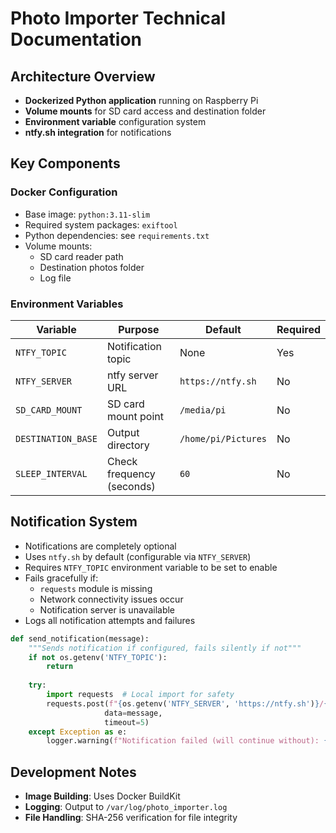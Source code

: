 # Photo Importer Technical Documentation

## Architecture Overview

- **Dockerized Python application** running on Raspberry Pi
- **Volume mounts** for SD card access and destination folder
- **Environment variable** configuration system
- **ntfy.sh integration** for notifications

## Key Components

### Docker Configuration
- Base image: `python:3.11-slim`
- Required system packages: `exiftool`
- Python dependencies: see `requirements.txt`
- Volume mounts:
  - SD card reader path
  - Destination photos folder
  - Log file

### Environment Variables
| Variable | Purpose | Default | Required |
|----------|---------|---------|----------|
| `NTFY_TOPIC` | Notification topic | None | Yes |
| `NTFY_SERVER` | ntfy server URL | `https://ntfy.sh` | No |
| `SD_CARD_MOUNT` | SD card mount point | `/media/pi` | No |
| `DESTINATION_BASE` | Output directory | `/home/pi/Pictures` | No |
| `SLEEP_INTERVAL` | Check frequency (seconds) | `60` | No |

## Notification System

- Notifications are completely optional
- Uses `ntfy.sh` by default (configurable via `NTFY_SERVER`)
- Requires `NTFY_TOPIC` environment variable to be set to enable
- Fails gracefully if:
  - `requests` module is missing
  - Network connectivity issues occur
  - Notification server is unavailable
- Logs all notification attempts and failures

```python
def send_notification(message):
    """Sends notification if configured, fails silently if not"""
    if not os.getenv('NTFY_TOPIC'):
        return
        
    try:
        import requests  # Local import for safety
        requests.post(f"{os.getenv('NTFY_SERVER', 'https://ntfy.sh')}/{os.getenv('NTFY_TOPIC')}", 
                     data=message,
                     timeout=5)
    except Exception as e:
        logger.warning(f"Notification failed (will continue without): {str(e)}")
```

## Development Notes

- **Image Building**: Uses Docker BuildKit
- **Logging**: Output to `/var/log/photo_importer.log`
- **File Handling**: SHA-256 verification for file integrity
